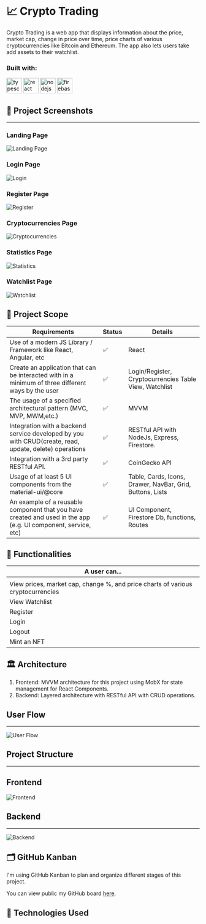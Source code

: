 # 📈 Crypto Trading

Crypto Trading is a web app that displays information about the price, market cap, change in price over time, price charts of various cryptocurrencies like Bitcoin and Ethereum. The app also lets users take add assets to their watchlist.

<h3 align="left">Built with:</h3>
<a href="https://www.typescriptlang.org/" target="_blank" rel="noreferrer"> <img src="https://raw.githubusercontent.com/devicons/devicon/master/icons/typescript/typescript-plain.svg" alt="typescript" width="40" height="40"/></a> 
<a href="https://reactjs.org/" target="_blank" rel="noreferrer"> <img src="https://raw.githubusercontent.com/devicons/devicon/master/icons/react/react-original-wordmark.svg" alt="react" width="40" height="40"/></a> 
<a href="https://nodejs.org" target="_blank" rel="noreferrer"> <img src="https://raw.githubusercontent.com/devicons/devicon/master/icons/nodejs/nodejs-original-wordmark.svg" alt="nodejs" width="40" height="40"/></a> 
<a href="https://www.mongodb.com/" target="_blank" rel="noreferrer"> 
<a href="https://firebase.google.com/" target="_blank" rel="noreferrer"> <img src="https://www.vectorlogo.zone/logos/firebase/firebase-icon.svg" alt="firebase" width="40" height="40"/></a>

## 🤳 Project Screenshots

---
### Landing Page

![Landing Page](./readme_assets/LandingPage.png)
  
### Login Page

![Login](./readme_assets/Login.png)

### Register Page

![Register](./readme_assets/Register.png)

### Cryptocurrencies Page

![Cryptocurrencies](./readme_assets/Cryptocurrencies.png)

### Statistics Page

![Statistics](./readme_assets/Statistics.png)

### Watchlist Page

![Watchlist](./readme_assets/Watchlist.png)

## 🎯 Project Scope

| Requirements                                                                                                   | Status | Details                                                   |
| -------------------------------------------------------------------------------------------------------------- | ------ | --------------------------------------------------------- |
| Use of a modern JS Library / Framework like React, Angular, etc                                                | ✅     | React                                                     |
| Create an application that can be interacted with in a minimum of three different ways by the user             | ✅     | Login/Register, Cryptocurrencies Table View, Watchlist    |
| The usage of a specified architectural pattern (MVC, MVP, MWM,etc.)                                            | ✅     | MVVM                                                      |
| Integration with a backend service developed by you with CRUD(create, read, update, delete) operations         | ✅     | RESTful API with NodeJs, Express, Firestore.              |
| Integration with a 3rd party RESTful API.                                                                      | ✅     | CoinGecko API                                             |
| Usage of at least 5 UI components from the material-ui/@core                                                   | ✅     | Table, Cards, Icons, Drawer, NavBar, Grid, Buttons, Lists |
| An example of a reusable component that you have created and used in the app (e.g. Ul component, service, etc) | ✅     | UI Component, Firestore Db, functions, Routes                                                          |

## 🔬 Functionalities

| A user can...                                                                   |
| ------------------------------------------------------------------------------- |
|                                                                                 |
| View prices, market cap, change %, and price charts of various cryptocurrencies |
| View Watchlist                                                                  |
| Register                                                                        |
| Login                                                                           |
| Logout                                                                          |
| Mint an NFT                                                                     |

## 🏛 Architecture

1. Frontend: MVVM architecture for this project using MobX for state management for React Components.
2. Backend: Layered architecture with RESTful API with CRUD operations.

## User Flow

---

![User Flow](./readme_assets/UserFlow.png)

## Project Structure

---

## Frontend

![Frontend](./readme_assets/Frontend.png)
</br>

## Backend

---

![Backend](./readme_assets/Backend.png)

## 🗂 GitHub Kanban

I'm using GitHub Kanban to plan and organize different stages of this project.

You can view public my GitHub board [here](https://github.com/tapabratadey/crypto-trading/projects/1).

## 🧪 Technologies Used
